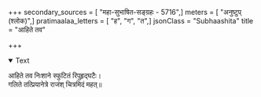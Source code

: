 +++
secondary_sources = [ "महा-सुभाषित-सङ्ग्रहः - 5716",]
meters = [ "अनुष्टुप् (श्लोक)",]
pratimaalaa_letters = [ "ह", "ग", "त",]
jsonClass = "Subhaashita"
title = "आहिते तव"

+++

<details open><summary>Text</summary>

आहिते तव निःशाने स्फुटितं रिपुहृद्घटैः।  
गलिते तत्प्रियानेत्रे राजंश् चित्रमिदं महत्॥
</details>
